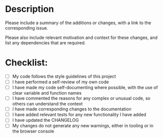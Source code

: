 # Description

Please include a summary of the additions or changes, with a link to the corresponding issue. 

Please also include relevant motivation and context for these changes, and list any dependencies that are required.
  
# Checklist:

- [ ] My code follows the style guidelines of this project
- [ ] I have performed a self-review of my own code
- [ ] I have made my code self-documenting where possible, with the use of clear variable and function names
- [ ] I have commented the reasons for any complex or unusual code, so others can understand the context
- [ ] I have made corresponding changes to the documentation
- [ ] I have added relevant tests for any new functionality I have added
- [ ] I have updated the CHANGELOG
- [ ] My changes do not generate any new warnings, either in tooling or in the browser console
